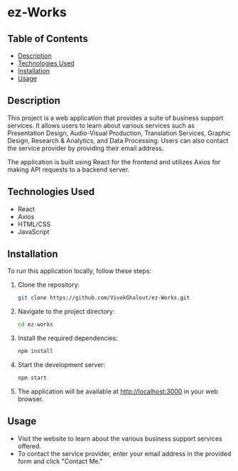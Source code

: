 # ez-Works
## Table of Contents

- [Description](#description)
- [Technologies Used](#technologies-used)
- [Installation](#installation)
- [Usage](#usage)

## Description

This project is a web application that provides a suite of business support services. It allows users to learn about various services such as Presentation Design, Audio-Visual Production, Translation Services, Graphic Design, Research & Analytics, and Data Processing. Users can also contact the service provider by providing their email address.

The application is built using React for the frontend and utilizes Axios for making API requests to a backend server.

## Technologies Used

- React
- Axios
- HTML/CSS
- JavaScript

## Installation

To run this application locally, follow these steps:

1. Clone the repository:

   ```bash
   git clone https://github.com/VivekGhalout/ez-Works.git
   ```

2. Navigate to the project directory:

   ```bash
   cd ez-works
   ```

3. Install the required dependencies:

   ```bash
   npm install
   ```

4. Start the development server:

   ```bash
   npm start
   ```

5. The application will be available at [http://localhost:3000](http://localhost:3000) in your web browser.

## Usage

- Visit the website to learn about the various business support services offered.
- To contact the service provider, enter your email address in the provided form and click "Contact Me."
